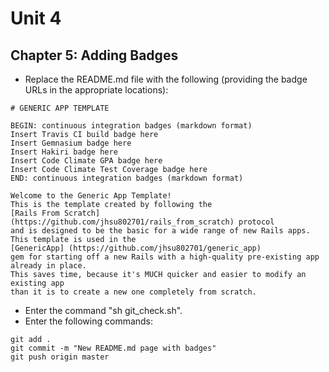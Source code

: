 # Unit 4
## Chapter 5: Adding Badges

* Replace the README.md file with the following (providing the badge URLs in the appropriate locations):
```
# GENERIC APP TEMPLATE

BEGIN: continuous integration badges (markdown format)
Insert Travis CI build badge here
Insert Gemnasium badge here
Insert Hakiri badge here
Insert Code Climate GPA badge here
Insert Code Climate Test Coverage badge here
END: continuous integration badges (markdown format)

Welcome to the Generic App Template!
This is the template created by following the 
[Rails From Scratch] (https://github.com/jhsu802701/rails_from_scratch) protocol 
and is designed to be the basic for a wide range of new Rails apps.
This template is used in the 
[GenericApp] (https://github.com/jhsu802701/generic_app)
gem for starting off a new Rails with a high-quality pre-existing app already in place.
This saves time, because it's MUCH quicker and easier to modify an existing app 
than it is to create a new one completely from scratch.
```
* Enter the command "sh git_check.sh".
* Enter the following commands:
```
git add .
git commit -m "New README.md page with badges"
git push origin master
```
